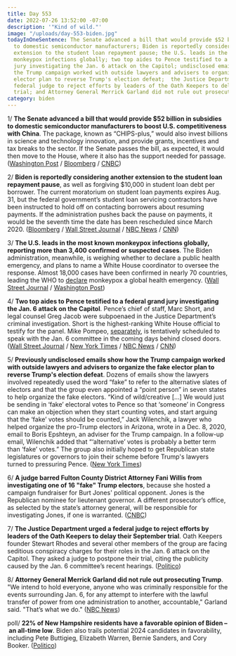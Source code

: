 ```yaml
---
title: Day 553
date: 2022-07-26 13:52:00 -07:00
description: '"Kind of wild."'
image: "/uploads/day-553-biden.jpg"
todayInOneSentence: The Senate advanced a bill that would provide $52 billion in subsidies
  to domestic semiconductor manufacturers; Biden is reportedly considering another
  extension to the student loan repayment pause; the U.S. leads in the most known
  monkeypox infections globally; two top aides to Pence testified to a federal grand
  jury investigating the Jan. 6 attack on the Capitol; undisclosed emails show how
  the Trump campaign worked with outside lawyers and advisers to organize the fake
  elector plan to reverse Trump's election defeat;  the Justice Department urged a
  federal judge to reject efforts by leaders of the Oath Keepers to delay their September
  trial; and Attorney General Merrick Garland did not rule out prosecuting Trump.
category: biden
---
```


1/ **The Senate advanced a bill that would provide $52 billion in subsidies to domestic semiconductor manufacturers to boost U.S. competitiveness with China**. The package, known as “CHIPS-plus,” would also invest billions in science and technology innovation, and provide grants, incentives and tax breaks to the sector. If the Senate passes the bill, as expected, it would then move to the House, where it also has the support needed for passage. ([Washington Post](https://www.washingtonpost.com/politics/2022/07/26/senate-semiconductor-chips-bill/) / [Bloomberg](https://www.bloomberg.com/news/articles/2022-07-26/senate-sets-up-vote-on-52-billion-for-semiconductor-industry?srnd=politics-vp&sref=MIBMEEoj) / [CNBC](https://www.cnbc.com/2022/07/26/bill-to-boost-us-chip-production-and-competition-with-china-clears-key-senate-hurdle.html))


2/ **Biden is reportedly considering another extension to the student loan repayment pause**, as well as forgiving $10,000 in student loan debt per borrower. The current moratorium on student loan payments expires Aug. 31, but the federal government’s student loan servicing contractors have been instructed to hold off on contacting borrowers about resuming payments. If the administration pushes back the pause on payments, it would be the seventh time the date has been rescheduled since March 2020. ([Bloomberg](https://www.bloomberg.com/news/articles/2022-07-26/biden-weighs-new-pause-on-student-loan-paybacks-10-000-relief?sref=MIBMEEoj) / [Wall Street Journal](https://www.wsj.com/articles/student-loan-servicers-told-to-hold-off-on-sending-billing-statements-11658791255?mod=e2twcb) / [NBC News](https://www.nbcnews.com/politics/politics-news/student-loan-servicers-told-not-contact-borrowers-payment-pause-deadli-rcna39964) / [CNN](https://www.cnn.com/2022/07/26/politics/student-loan-payment-pause-extension/))


3/ **The U.S. leads in the most known monkeypox infections globally, reporting more than 3,400 confirmed or suspected cases**. The Biden administration, meanwhile, is weighing whether to declare a public health emergency, and plans to name a White House coordinator to oversee the response. Almost 18,000 cases have been confirmed in nearly 70 countries, leading the WHO to [declare](https://whatthefuckjusthappenedtoday.com/2022/07/25/day-552/#4-world-health-organization-declared) monkeypox a global health emergency. ([Wall Street Journal](https://www.wsj.com/articles/u-s-leads-globally-in-most-known-monkeypox-cases-cdc-says-11658835623?mod=hp_listc_pos1) / [Washington Post](https://www.washingtonpost.com/health/2022/07/25/biden-administration-monkeypox-public-health-emergency/))

4/ **Two top aides to Pence testified to a federal grand jury investigating the Jan. 6 attack on the Capitol**. Pence’s chief of staff, Marc Short, and legal counsel Greg Jacob were subpoenaed in the Justice Department’s criminal investigation. Short is the highest-ranking White House official to testify for the panel. Mike Pompeo, [separately](https://abcnews.go.com/US/house-jan-committee-discussions-mike-pompeo-testimony-sources/story?id=87428590), is tentatively scheduled to speak with the Jan. 6 committee in the coming days behind closed doors. ([Wall Street Journal](https://www.wsj.com/articles/justice-department-questions-top-pence-aides-over-trump-bid-to-overturn-election-11658783628) / [New York Times](https://www.nytimes.com/2022/07/25/us/politics/marc-short-pence-jan-6.html) / [NBC News](https://www.nbcnews.com/politics/justice-department/mike-pences-former-chief-staff-appeared-jan-6-federal-grand-jury-rcna39921) / [CNN](https://www.cnn.com/2022/07/25/politics/marc-short-grand-jury/index.html))

5/ **Previously undisclosed emails show how the Trump campaign worked with outside lawyers and advisers to organize the fake elector plan to reverse Trump's election defeat**. Dozens of emails show the lawyers involved repeatedly used the word “fake” to refer to the alternative slates of electors and that the group even appointed a “point person” in seven states to help organize the fake electors. “Kind of wild/creative [...] We would just be sending in ‘fake’ electoral votes to Pence so that ‘someone’ in Congress can make an objection when they start counting votes, and start arguing that the ‘fake’ votes should be counted,” Jack Wilenchik, a lawyer who helped organize the pro-Trump electors in Arizona, wrote in a Dec. 8, 2020, email to Boris Epshteyn, an adviser for the Trump campaign. In a follow-up email, Wilenchik added that “‘alternative’ votes is probably a better term than ‘fake’ votes.” The group also initially hoped to get Republican state legislatures or governors to join their scheme before Trump's lawyers turned to pressuring Pence. ([New York Times](https://www.nytimes.com/2022/07/26/us/politics/trump-fake-electors-emails.html))

6/ **A judge barred Fulton County District Attorney Fani Willis from investigating one of 16 "fake" Trump electors**, because she hosted a campaign fundraiser for Burt Jones' political opponent. Jones is the Republican nominee for lieutenant governor. A different prosecutor’s office, as selected by the state’s attorney general, will be responsible for investigating Jones, if one is warranted. ([CNBC](https://www.cnbc.com/2022/07/25/georgia-prosecutor-fani-willis-barred-from-investigating-trump-fake-elector.html))

7/ **The Justice Department urged a federal judge to reject efforts by leaders of the Oath Keepers to delay their September trial**. Oath Keepers founder Stewart Rhodes and several other members of the group are facing seditious conspiracy charges for their roles in the Jan. 6 attack on the Capitol. They asked a judge to postpone their trial, citing the publicity caused by the Jan. 6 committee’s recent hearings. ([Politico](https://www.politico.com/news/2022/07/26/justice-department-delay-oath-keepers-trial-00047986))

8/ **Attorney General Merrick Garland did not rule out prosecuting Trump**. "We intend to hold everyone, anyone who was criminally responsible for the events surrounding Jan. 6, for any attempt to interfere with the lawful transfer of power from one administration to another, accountable," Garland said. "That’s what we do." ([NBC News](https://www.nbcnews.com/politics/2020-election/merrick-garland-not-rule-prosecuting-trump-jan-6-rcna40092))

poll/ **22% of New Hampshire residents have a favorable opinion of Biden – an all-time low**. Biden also trails potential 2024 candidates in favorability, including Pete Buttigieg, Elizabeth Warren, Bernie Sanders, and Cory Booker. ([Politico](https://www.politico.com/news/2022/07/26/new-hampshire-poll-biden-favorability-low-00047939))
